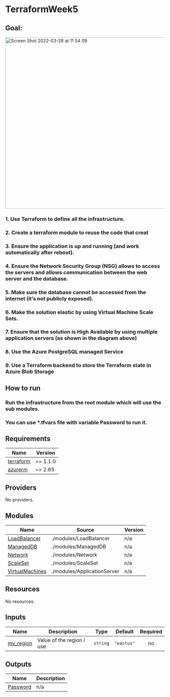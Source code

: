 # TerraformWeek5

## Goal:

<img width="542" alt="Screen Shot 2022-03-28 at 11 54 09" src="https://user-images.githubusercontent.com/93793111/160362958-ad89d339-d94d-4fce-995e-891e3160b7e6.png">

### 1. Use Terraform to define all the infrastructure.
### 2. Create a terraform module to reuse the code that creat
### 3. Ensure the application is up and running (and work automatically after reboot).
### 4. Ensure the Network Security Group (NSG) allows to access the servers and allows communication between the web server and the database.
### 5. Make sure the database cannot be accessed from the internet (it’s not publicly exposed).
### 6. Make the solution elastic by using Virtual Machine Scale Sets.
### 7. Ensure that the solution is High Available by using multiple application servers (as shown in the diagram above)
### 8. Use the Azure PostgreSQL managed Service
### 9. Use a Terraform backend to store the Terraform state in Azure Blob Storage



## How to run

### Run the infrastructure from the root module which will use the sub modules.

### You can use *.tfvars file with variable Password to run it.



<!-- BEGIN_TF_DOCS -->
## Requirements

| Name | Version |
|------|---------|
| <a name="requirement_terraform"></a> [terraform](#requirement\_terraform) | >= 1.1.0 |
| <a name="requirement_azurerm"></a> [azurerm](#requirement\_azurerm) | ~> 2.65 |

## Providers

No providers.

## Modules

| Name | Source | Version |
|------|--------|---------|
| <a name="module_LoadBalancer"></a> [LoadBalancer](#module\_LoadBalancer) | ./modules/LoadBalancer | n/a |
| <a name="module_ManagedDB"></a> [ManagedDB](#module\_ManagedDB) | ./modules/ManagedDB | n/a |
| <a name="module_Network"></a> [Network](#module\_Network) | ./modules/Network | n/a |
| <a name="module_ScaleSet"></a> [ScaleSet](#module\_ScaleSet) | ./modules/ScaleSet | n/a |
| <a name="module_VirtualMachines"></a> [VirtualMachines](#module\_VirtualMachines) | ./modules/ApplicationServer | n/a |

## Resources

No resources.

## Inputs

| Name | Description | Type | Default | Required |
|------|-------------|------|---------|:--------:|
| <a name="input_my_region"></a> [my\_region](#input\_my\_region) | Value of the region I use | `string` | `"eastus"` | no |

## Outputs

| Name | Description |
|------|-------------|
| <a name="output_Password"></a> [Password](#output\_Password) | n/a |
<!-- END_TF_DOCS -->
